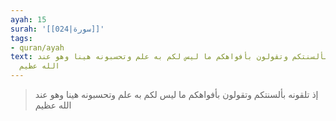 ```yaml
---
ayah: 15
surah: '[[024|سورة]]'
tags:
- quran/ayah
text: إذ تلقونه بألسنتكم وتقولون بأفواهكم ما ليس لكم به علم وتحسبونه هينا وهو عند
  الله عظيم
---
```

> إذ تلقونه بألسنتكم وتقولون بأفواهكم ما ليس لكم به علم وتحسبونه هينا وهو عند الله عظيم
